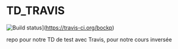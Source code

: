 # TD_TRAVIS


![Build status](https://travis-ci.org/bockp/TD_TRAVIS.svg?master)](https://travis-ci.org/bockp)

repo pour notre TD de test avec Travis, pour notre cours inversée
